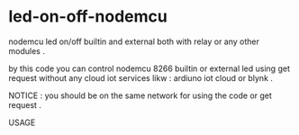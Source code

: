 # led-on-off-nodemcu
nodemcu led on/off builtin and external both with relay or any other modules .

by this code you can control nodemcu 8266 builtin or external led using get request without any cloud iot services likw : ardiuno iot cloud or blynk .

NOTICE :
you should be on the same network for using the code or get request .

USAGE
